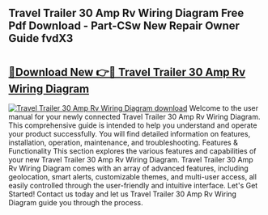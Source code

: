 ## Travel Trailer 30 Amp Rv Wiring Diagram Free Pdf Download - Part-CSw New Repair Owner Guide fvdX3

# <h2><a href="http://dfobujn.blite.top/?on=Travel+Trailer+30+Amp+Rv+Wiring+Diagram">🔗Download New 👉🔴 Travel Trailer 30 Amp Rv Wiring Diagram</a></h2>

[![Travel Trailer 30 Amp Rv Wiring Diagram download](https://i.imgur.com/lujVjoI.png)](http://dfobujn.blite.top/?on=Travel+Trailer+30+Amp+Rv+Wiring+Diagram)
Welcome to the user manual for your newly connected Travel Trailer 30 Amp Rv Wiring Diagram. This comprehensive guide is intended to help you understand and operate your product successfully. You will find detailed information on features, installation, operation, maintenance, and troubleshooting. Features & Functionality This section explores the various features and capabilities of your new Travel Trailer 30 Amp Rv Wiring Diagram. Travel Trailer 30 Amp Rv Wiring Diagram comes with an array of advanced features, including geolocation, smart alerts, customizable themes, and multi-user access, all easily controlled through the user-friendly and intuitive interface. Let's Get Started! Contact us today and let us Travel Trailer 30 Amp Rv Wiring Diagram guide you through the process.
